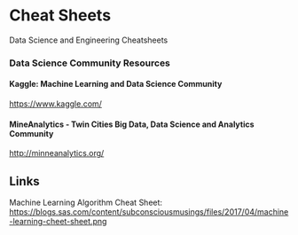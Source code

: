 # Cheat Sheets
Data Science and Engineering Cheatsheets

### Data Science Community Resources
#### Kaggle: Machine Learning and Data Science Community
https://www.kaggle.com/
#### MineAnalytics - Twin Cities Big Data, Data Science and Analytics Community
http://minneanalytics.org/

## Links
Machine Learning Algorithm Cheat Sheet: https://blogs.sas.com/content/subconsciousmusings/files/2017/04/machine-learning-cheet-sheet.png
